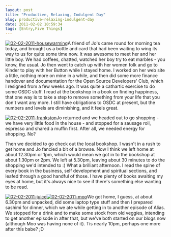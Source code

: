 ```yaml
---
layout: post
title: "Productive, Relaxing, Indulgent Day"
Slug: productive-relaxing-indulgent-day
date: 2011-02-02 10:59:34
tags: [Entry,Five Things]
---
```

[![](/wp-content/uploads/2011/02/02-02-2011-housewarming-150x150.jpg "02-02-2011-housewarming")](https://bendechrai.com/wp-content/uploads/2011/02/02-02-2011-housewarming.jpg)A friend of Jo's came round for morning tea today, and brought us a bottle and card that had been waiting to wing its way to us for quite some time now. It was awesome to meet her and her little boy. We had coffees, chatted, watched her boy try to eat marbles - you know, the usual. Jo then went to catch up with her women folk and go to Kinder to play with her Button while I stayed home. I worked on her web site a little, nothing more on mine in a while, and then did some more finance handover and documentation for the Open Source Developers' Club, which I resigned from a few weeks ago. It was quite a cathartic exercise to do some OSDC stuff. I read at the bookshop in a book on finding happiness, that one way is to take a step to remove something from your life that you don't want any more. I still have obligations to OSDC at present, but the numbers and levels are diminishing, and it feels great.

[![](/wp-content/uploads/2011/02/02-02-2011-frankston-300x163.jpg "02-02-2011-frankston")](https://bendechrai.com/wp-content/uploads/2011/02/02-02-2011-frankston.jpg)Jo returned and we headed out to go shopping - we have very little food in the house - and stopped for a sausage roll, espresso and shared a muffin first. After all, we needed energy for shopping. No?

Then we decided to go check out the local bookshop. I wasn't in a rush to get home and Jo fancied a bit of a browse. Now I think we left home at about 12.30pm or 1pm, which would mean we got in to the bookshop at about 1.30pm or 2pm. We left at 5.30pm, leaving about 30 minutes to do the shopping we'd intended to :) What a brilliant afternoon. I read the spine of every book in the business, self development and spiritual sections, and leafed through a good handful of those. I have plenty of books awaiting my eyes at home, but it's always nice to see if there's something else wanting to be read.

[![](/wp-content/uploads/2011/02/02-02-2011-juice-150x150.jpg "02-02-2011-juice")](https://bendechrai.com/wp-content/uploads/2011/02/02-02-2011-juice.jpg)[![](/wp-content/uploads/2011/02/02-02-2011-moo-300x199.jpg "02-02-2011-moo")](https://bendechrai.com/wp-content/uploads/2011/02/02-02-2011-moo.jpg)We got home, I guess, at about 6.30pm and unpacked, did some laptop type stuff and then I prepared sashimi for dinner, which we ate while getting in to another episode of Alias. We stopped for a drink and to make some stock from old veggies, intending to get another episode in after that, but we've both started on our blogs now (although Moo was having none of it). Tis nearly 10pm, perhaps one more after this babe? ;D
